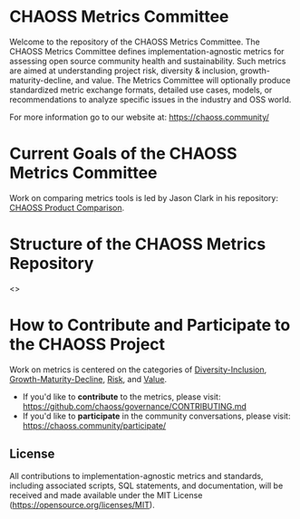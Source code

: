 # CHAOSS Metrics Committee

Welcome to the repository of the CHAOSS Metrics Committee. The CHAOSS Metrics Committee defines implementation-agnostic metrics for assessing open source community health and sustainability. Such metrics are aimed at understanding project risk, diversity & inclusion, growth-maturity-decline, and value. The Metrics Committee will optionally produce standardized metric exchange formats, detailed use cases, models, or recommendations to analyze specific issues in the industry and OSS world.

For more information go to our website at: https://chaoss.community/

# Current Goals of the CHAOSS Metrics Committee

Work on comparing metrics tools is led by Jason Clark in his repository: [CHAOSS Product Comparison](https://github.com/jasontclark/chaoss-product-comparison).

# Structure of the CHAOSS Metrics Repository

<<image here>>

# How to Contribute and Participate to the CHAOSS Project

Work on metrics is centered on the categories of [Diversity-Inclusion](1_Diversity-Inclusion.md), [Growth-Maturity-Decline](2_Growth-Maturity-Decline.md), [Risk](3_Risk.md), and [Value](5_Value.md).

- If you'd like to **contribute** to the metrics, please visit: https://github.com/chaoss/governance/CONTRIBUTING.md
- If you'd like to **participate** in the community conversations, please visit: https://chaoss.community/participate/

## License

All contributions to implementation-agnostic metrics and standards, including associated scripts, SQL statements, and documentation, will be received and made available under the MIT License (https://opensource.org/licenses/MIT).
